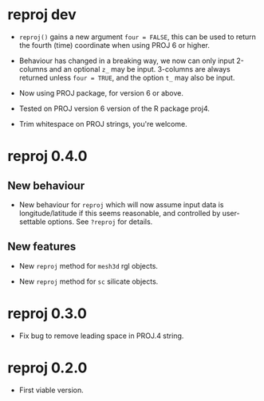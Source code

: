 # reproj dev

* `reproj()` gains a new argument `four = FALSE`, this can be used to return
 the fourth (time) coordinate when using PROJ 6 or higher. 
 
* Behaviour has changed in a breaking way, we now can only input 2-columns and 
 an optional `z_` may be input. 3-columns are always returned unless `four = TRUE`, 
 and the option `t_` may also be input. 
 
* Now using PROJ package, for version 6 or above. 

* Tested on PROJ version 6 version of the R package proj4. 

* Trim whitespace on PROJ strings, you're welcome. 

# reproj 0.4.0

## New behaviour

* New behaviour for `reproj` which will now assume input data is longitude/latitude 
 if this seems reasonable, and controlled by user-settable options. See `?reproj` 
 for details. 

## New features

* New `reproj` method for `mesh3d` rgl objects. 

* New `reproj` method for `sc` silicate objects. 

# reproj 0.3.0

* Fix bug to remove leading space in PROJ.4 string. 

# reproj 0.2.0

* First viable version. 

